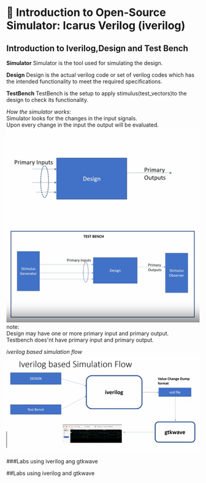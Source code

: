 
# 🌟 Introduction to Open-Source Simulator: Icarus Verilog (iverilog)
## Introduction to Iverilog,Design and Test Bench
**Simulator**
Simulator is the tool used for simulating the design.

**Design**
Design is the actual verilog code or set of verilog codes which has the intended functionality to meet the required specifications.

**TestBench**
TestBench is the setup to apply stimulus(test_vectors)to  the design to check its functionality.

*How the simulator works:*  
Simulator looks for the changes in the input signals.   
Upon every change in the input the output will be evaluated.    
![Diagram](img1.png)  
![diagram2](img2.png)  
note:  
Design may have one or more primary input and primary output.  
Testbench does'nt have primary input and primary output.   

*iverilog based simulation flow*  
![Diagram3](img3.png)  

###Labs using iverilog ang gtkwave

##Labs using iverilog and gtkwave

